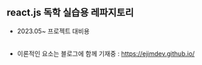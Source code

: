 ## react.js 독학 실습용 레파지토리

- 2023.05~ 프로젝트 대비용<br><br>

- 이론적인 요소는 블로그에 함께 기재중 : https://ejimdev.github.io/
